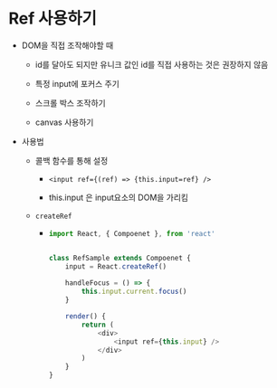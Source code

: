 # Ref 사용하기

- DOM을 직접 조작해야할 때
  
  - id를 달아도 되지만 유니크 값인 id를 직접 사용하는 것은 권장하지 않음
  
  - 특정 input에 포커스 주기
  
  - 스크롤 박스 조작하기
  
  - canvas 사용하기

- 사용법
  
  - 콜백 함수를 통해 설정
    
    - `<input ref={(ref) => {this.input=ref} />`
    
    - this.input 은 input요소의 DOM을 가리킴
  
  - `createRef`
    
    - ```javascript
      import React, { Compoenet }, from 'react'
      
      
      class RefSample extends Compoenet {
          input = React.createRef()
          
          handleFocus = () => {
              this.input.current.focus()
          }
      
          render() {
              return (
                  <div>
                      <input ref={this.input} />
                  </div>
              )
          }
      }
      ```


